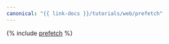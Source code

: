 ```yaml
---
canonical: "{{ link-docs }}/tutorials/web/prefetch"
---
```


{% include [prefetch](../../_tutorials/web/prefetch.md) %}